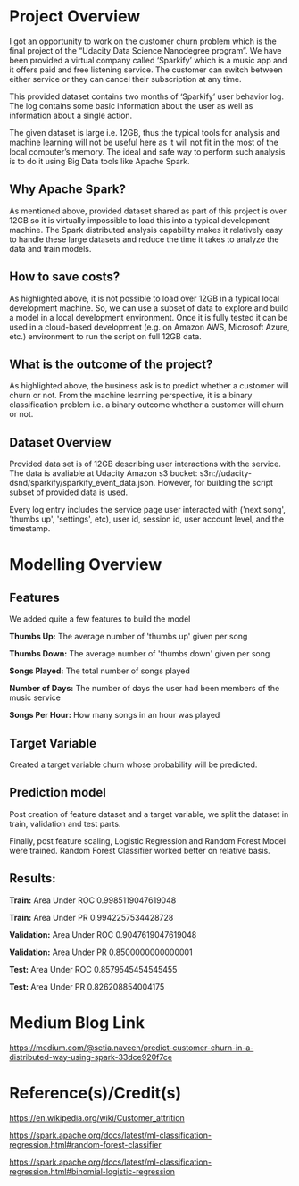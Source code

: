 # Project Overview

I got an opportunity to work on the customer churn problem which is the final project of the “Udacity Data Science Nanodegree program”. We have been provided a virtual company called ‘Sparkify’ which is a music app and it offers paid and free listening service. The customer can switch between either service or they can cancel their subscription at any time.

This provided dataset contains two months of ‘Sparkify’ user behavior log. The log contains some 
basic information about the user as well as information about a single action.

The given dataset is large i.e. 12GB, thus the typical tools for analysis and machine learning will not be useful here as it will not fit in the most of the local computer’s memory. The ideal and safe way to perform such analysis is to do it using Big Data tools like Apache Spark.


## Why Apache Spark?

As mentioned above, provided dataset shared as part of this project is over 12GB so it is virtually impossible to load this into a typical development machine.
The Spark distributed analysis capability makes it relatively easy to handle these large datasets and reduce the time it takes to analyze the data and train models.

## How to save costs?
As highlighted above, it is not possible to load over 12GB in a typical local development machine. So, we can use a subset of data to explore and build a model in a local development environment.
Once it is fully tested it can be used in a cloud-based development (e.g. on Amazon AWS, Microsoft Azure, etc.) environment to run the script on full 12GB data.

## What is the outcome of the project?
As highlighted above, the business ask is to predict whether a customer will churn or not.
From the machine learning perspective, it is a binary classification problem i.e. a binary outcome whether a customer will churn or not.

## Dataset Overview

Provided data set is of 12GB describing user interactions with the service. The data is avaliable at Udacity Amazon s3 bucket: s3n://udacity-dsnd/sparkify/sparkify_event_data.json. However, for building the script subset of provided data is used.

Every log entry includes the service page user interacted with ('next song', 'thumbs up', 'settings', etc), user id, session id, user account level, and the timestamp.

# Modelling Overview

## Features

We added quite a few features to build the model 

**Thumbs Up:** The average number of 'thumbs up' given per song

**Thumbs Down:** The average number of 'thumbs down' given per song

**Songs Played:** The total number of songs played

**Number of Days:** The number of days the user had been members of the music service

**Songs Per Hour:** How many songs in an hour was played

## Target Variable

Created a target variable churn whose probability will be predicted.

## Prediction model

Post creation of feature dataset and a target variable, we split the dataset in train, validation and test parts. 

Finally, post feature scaling, Logistic Regression and Random Forest Model were trained. Random Forest Classifier worked better on relative basis.

## Results:

**Train:** Area Under ROC 0.9985119047619048

**Train:** Area Under PR 0.9942257534428728

**Validation:** Area Under ROC 0.9047619047619048

**Validation:** Area Under PR 0.8500000000000001

**Test:** Area Under ROC 0.8579545454545455

**Test:** Area Under PR 0.826208854004175

# Medium Blog Link

https://medium.com/@setia.naveen/predict-customer-churn-in-a-distributed-way-using-spark-33dce920f7ce

# Reference(s)/Credit(s)

https://en.wikipedia.org/wiki/Customer_attrition

https://spark.apache.org/docs/latest/ml-classification-regression.html#random-forest-classifier

https://spark.apache.org/docs/latest/ml-classification-regression.html#binomial-logistic-regression
